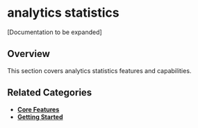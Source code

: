 # analytics statistics

[Documentation to be expanded]

## Overview

This section covers analytics statistics features and capabilities.

## Related Categories

- **[Core Features](../core-features/index.md)**
- **[Getting Started](../getting-started/index.md)**
